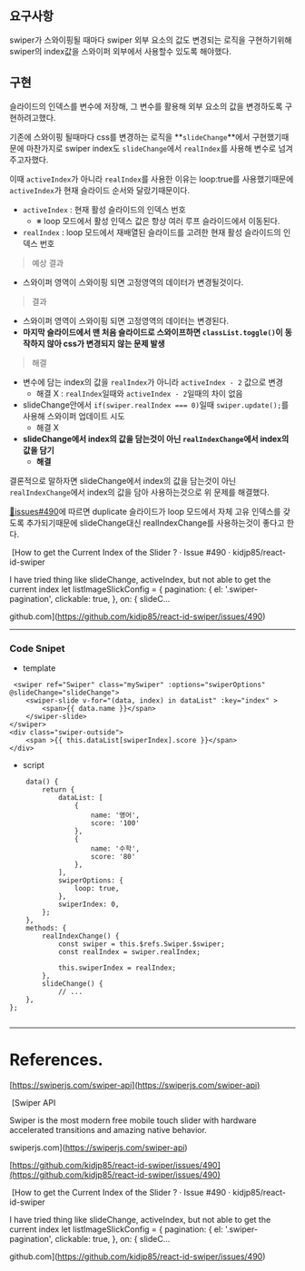 ## 요구사항

swiper가 스와이핑될 때마다 swiper 외부 요소의 값도 변경되는 로직을 구현하기위해 swiper의 index값을 스와이퍼 외부에서 사용할수 있도록 해야했다.

## 구현

슬라이드의 인덱스를 변수에 저장해, 그 변수를 활용해 외부 요소의 값을 변경하도록 구현하려고했다.  
  
기존에 스와이핑 될때마다 css를 변경하는 로직을 **`slideChange`**에서 구현했기때문에 마찬가지로 swiper index도 `slideChange`에서 `realIndex`를 사용해 변수로 넘겨주고자했다.  
  
이때 `activeIndex`가 아니라 `realIndex`를 사용한 이유는 loop:true를 사용했기때문에 `activeIndex`가 현재 슬라이드 순서와 달랐기때문이다.

-   `activeIndex` : 현재 활성 슬라이드의 인덱스 번호
    -   ※ loop 모드에서 활성 인덱스 값은 항상 여러 루프 슬라이드에서 이동된다.
-   `realIndex` : loop 모드에서 재배열된 슬라이드를 고려한 현재 활성 슬라이드의 인덱스 번호

> 예상 결과

-   스와이퍼 영역이 스와이핑 되면 고정영역의 데이터가 변경될것이다.

> 결과

-   스와이퍼 영역이 스와이핑 되면 고정영역의 데이터는 변경된다.
-   **마지막 슬라이드에서 맨 처음 슬라이드로 스와이프하면 `classList.toggle()`이 동작하지 않아 css가 변경되지 않는 문제 발생**

> 해결

-   변수에 담는 index의 값을 `realIndex`가 아니라 `activeIndex - 2` 값으로 변경
    -   해결 X : `realIndex`일때와 `activeIndex - 2`일때의 차이 없음
-   slideChange안에서 `if(swiper.realIndex === 0)`일때 `swiper.update();`를 사용해 스와이퍼 업데이트 시도
    -   해결 X
-   **slideChange에서 index의 값을 담는것이 아닌 `realIndexChange`에서 index의 값을 담기**
    -   **해결**

결론적으로 말하자면 slideChange에서 index의 값을 담는것이 아닌 `realIndexChange`에서 index의 값을 담아 사용하는것으로 위 문제를 해결했다.  
  
[🔗issues#490](https://github.com/kidjp85/react-id-swiper/issues/490)에 따르면 duplicate 슬라이드가 loop 모드에서 자체 고유 인덱스를 갖도록 추가되기때문에 slideChange대신 realIndexChange를 사용하는것이 좋다고 한다.

 [How to get the Current Index of the Slider ? · Issue #490 · kidjp85/react-id-swiper

I have tried thing like slideChange, activeIndex, but not able to get the current index let listImageSlickConfig = { pagination: { el: '.swiper-pagination', clickable: true, }, on: { slideC...

github.com](https://github.com/kidjp85/react-id-swiper/issues/490)

---

### Code Snipet

-   template

```
 <swiper ref="Swiper" class="mySwiper" :options="swiperOptions" @slideChange="slideChange">
	<swiper-slide v-for="(data, index) in dataList" :key="index" >
		<span>{{ data.name }}</span>
	</swiper-slide>
</swiper>
<div class="swiper-outside">
	<span >{{ this.dataList[swiperIndex].score }}</span>
</div>
```

-   script

```
    data() {
        return {
            dataList: [
                {
                    name: '영어',
                    score: '100'
                },
                {
                    name: '수학',
                    score: '80'
                },
            ],
            swiperOptions: {
                loop: true,
            },
            swiperIndex: 0,
        };
    },
    methods: {
        realIndexChange() {
            const swiper = this.$refs.Swiper.$swiper;
            const realIndex = swiper.realIndex;

            this.swiperIndex = realIndex;
        },
        slideChange() {
            // ...
    },
};
    
```

---

# References.

[https://swiperjs.com/swiper-api](https://swiperjs.com/swiper-api)

 [Swiper API

Swiper is the most modern free mobile touch slider with hardware accelerated transitions and amazing native behavior.

swiperjs.com](https://swiperjs.com/swiper-api)

[https://github.com/kidjp85/react-id-swiper/issues/490](https://github.com/kidjp85/react-id-swiper/issues/490)

 [How to get the Current Index of the Slider ? · Issue #490 · kidjp85/react-id-swiper

I have tried thing like slideChange, activeIndex, but not able to get the current index let listImageSlickConfig = { pagination: { el: '.swiper-pagination', clickable: true, }, on: { slideC...

github.com](https://github.com/kidjp85/react-id-swiper/issues/490)
